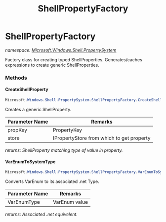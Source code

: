 ﻿---
title: ShellPropertyFactory
---

# ShellPropertyFactory
_namespace: [Microsoft.Windows.Shell.PropertySystem](N-Microsoft.Windows.Shell.PropertySystem.html)_

Factory class for creating typed ShellProperties.
 Generates/caches expressions to create generic ShellProperties.

### Methods

#### CreateShellProperty
```csharp
Microsoft.Windows.Shell.PropertySystem.ShellPropertyFactory.CreateShellProperty(Microsoft.Windows.Shell.PropertySystem.PropertyKey,Microsoft.Windows.Shell.PropertySystem.IPropertyStore)
```
Creates a generic ShellProperty.

|Parameter Name|Remarks|
|--------------|-------|
|propKey|PropertyKey|
|store|IPropertyStore from which to get property|

_returns: ShellProperty matching type of value in property._

#### VarEnumToSystemType
```csharp
Microsoft.Windows.Shell.PropertySystem.ShellPropertyFactory.VarEnumToSystemType(System.Runtime.InteropServices.VarEnum)
```
Converts VarEnum to its associated .net Type.

|Parameter Name|Remarks|
|--------------|-------|
|VarEnumType|VarEnum value|

_returns: Associated .net equivelent._




